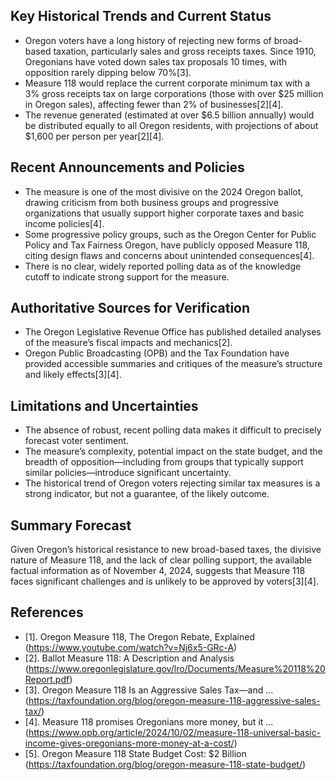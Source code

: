 ## Key Historical Trends and Current Status

- Oregon voters have a long history of rejecting new forms of broad-based taxation, particularly sales and gross receipts taxes. Since 1910, Oregonians have voted down sales tax proposals 10 times, with opposition rarely dipping below 70%[3].
- Measure 118 would replace the current corporate minimum tax with a 3% gross receipts tax on large corporations (those with over $25 million in Oregon sales), affecting fewer than 2% of businesses[2][4].
- The revenue generated (estimated at over $6.5 billion annually) would be distributed equally to all Oregon residents, with projections of about $1,600 per person per year[2][4].

## Recent Announcements and Policies

- The measure is one of the most divisive on the 2024 Oregon ballot, drawing criticism from both business groups and progressive organizations that usually support higher corporate taxes and basic income policies[4].
- Some progressive policy groups, such as the Oregon Center for Public Policy and Tax Fairness Oregon, have publicly opposed Measure 118, citing design flaws and concerns about unintended consequences[4].
- There is no clear, widely reported polling data as of the knowledge cutoff to indicate strong support for the measure.

## Authoritative Sources for Verification

- The Oregon Legislative Revenue Office has published detailed analyses of the measure’s fiscal impacts and mechanics[2].
- Oregon Public Broadcasting (OPB) and the Tax Foundation have provided accessible summaries and critiques of the measure’s structure and likely effects[3][4].

## Limitations and Uncertainties

- The absence of robust, recent polling data makes it difficult to precisely forecast voter sentiment.
- The measure’s complexity, potential impact on the state budget, and the breadth of opposition—including from groups that typically support similar policies—introduce significant uncertainty.
- The historical trend of Oregon voters rejecting similar tax measures is a strong indicator, but not a guarantee, of the likely outcome.

## Summary Forecast

Given Oregon’s historical resistance to new broad-based taxes, the divisive nature of Measure 118, and the lack of clear polling support, the available factual information as of November 4, 2024, suggests that Measure 118 faces significant challenges and is unlikely to be approved by voters[3][4].

## References

- [1]. Oregon Measure 118, The Oregon Rebate, Explained (https://www.youtube.com/watch?v=Nj6x5-GRc-A)
- [2]. Ballot Measure 118: A Description and Analysis (https://www.oregonlegislature.gov/lro/Documents/Measure%20118%20Report.pdf)
- [3]. Oregon Measure 118 Is an Aggressive Sales Tax—and ... (https://taxfoundation.org/blog/oregon-measure-118-aggressive-sales-tax/)
- [4]. Measure 118 promises Oregonians more money, but it ... (https://www.opb.org/article/2024/10/02/measure-118-universal-basic-income-gives-oregonians-more-money-at-a-cost/)
- [5]. Oregon Measure 118 State Budget Cost: $2 Billion (https://taxfoundation.org/blog/oregon-measure-118-state-budget/)